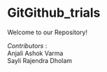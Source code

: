 # GitGithub_trials

Welcome to our Repository!<br/>


_Contributors_ :<br/>
Anjali Ashok Varma<br/>
Sayli Rajendra Dholam
<br/>
